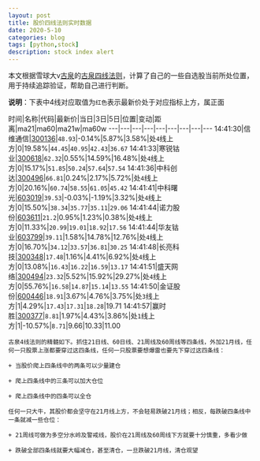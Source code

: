 ```yaml
---
layout: post
title: 股价四线法则实时数据
date: 2020-5-10
categories: blog
tags: [python,stock]
description: stock index alert
---
```



本文根据雪球大v[古泉](https://xueqiu.com/u/7148646888)的[古泉四线法则](https://xueqiu.com/7148646888/130498192)，计算了自己的一些自选股当前所处位置，用于持续追踪验证，帮助自己进行判断。

**说明**：下表中4线对应取值为`红色`表示最新价处于对应指标上方，属正面

时间|名称|代码|最新价|当日|3日|5日|位置|变动|距离|ma21|ma60|ma21w|ma60w
---|---|---|---|---|---|---|---|---
14:41:30|信维通信|[300136](https://xueqiu.com/S/SZ300136)|`48.93`|-0.14%|5.87%|3.58%|处`4`线上方|0|19.58%|`44.45`|`40.95`|`42.43`|`36.67`
14:41:33|寒锐钴业|[300618](https://xueqiu.com/S/SZ300618)|`62.32`|0.55%|14.59%|16.48%|处`4`线上方|0|15.17%|`51.85`|`50.24`|`57.64`|`57.54`
14:41:36|中科创达|[300496](https://xueqiu.com/S/SZ300496)|`66.81`|0.24%|2.17%|5.72%|处`4`线上方|0|20.16%|`60.74`|`58.55`|`61.05`|`45.42`
14:41:41|中科曙光|[603019](https://xueqiu.com/S/SH603019)|`39.53`|-0.03%|-1.19%|3.32%|处`4`线上方|0|15.50%|`38.34`|`35.77`|`35.11`|`29.06`
14:41:44|诺力股份|[603611](https://xueqiu.com/S/SH603611)|`21.2`|0.95%|1.23%|0.38%|处`4`线上方|0|11.33%|`20.99`|`19.01`|`18.92`|`17.56`
14:41:44|华友钴业|[603799](https://xueqiu.com/S/SH603799)|`39.11`|1.58%|14.78%|12.76%|处`4`线上方|0|16.70%|`34.12`|`33.57`|`36.81`|`30.25`
14:41:48|长亮科技|[300348](https://xueqiu.com/S/SZ300348)|`17.48`|1.16%|4.41%|6.92%|处`4`线上方|0|13.08%|`16.43`|`16.22`|`16.59`|`13.17`
14:41:51|盛天网络|[300494](https://xueqiu.com/S/SZ300494)|`23.32`|5.52%|15.92%|29.27%|处`4`线上方|0|55.76%|`16.58`|`14.87`|`15.14`|`13.55`
14:41:50|金证股份|[600446](https://xueqiu.com/S/SH600446)|`18.91`|3.67%|4.76%|3.75%|处`3`线上方|1|4.29%|`17.43`|`17.31`|`18.28`|19.71
14:41:57|赢时胜|[300377](https://xueqiu.com/S/SZ300377)|`8.81`|1.97%|4.43%|3.86%|处`1`线上方|1|-10.57%|`8.71`|9.66|10.33|11.00

```
古泉4线法则的精髓如下。抓住21日线、60日线、21周线及60周线等四条线，外加21月线，任何一只股票上涨都要穿过这四条线，任何一只股票要想爆雷也要先下穿过这四条线：

+ 当股价爬上四条线中的两条可以少量建仓

+ 爬上四条线中的三条可以加大仓位

+ 爬上四条线中的四条可以全仓

任何一只大牛，其股价都会坚守在21月线上方，不会轻易跌破21月线；相反，每跌破四条线中一条就减一些仓位：

+ 21周线可做为多空分水岭及警戒线，股价在21周线及60周线下方就要十分慎重，多看少做

+ 跌破全部四条线就要大幅减仓，甚至清仓，一旦跌破21月线，清仓观望
```